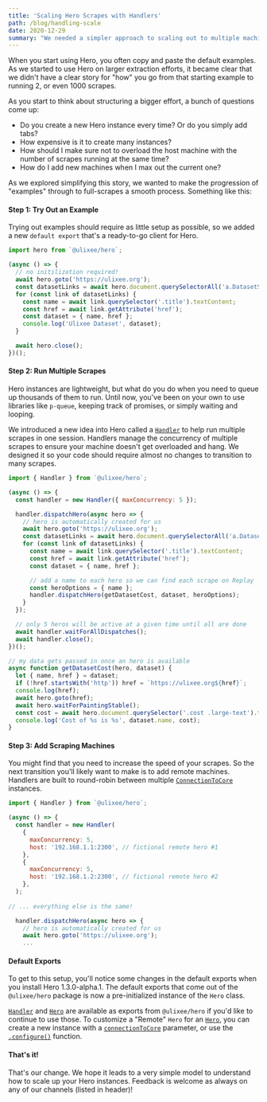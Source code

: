 ```yaml
---
title: 'Scaling Hero Scrapes with Handlers'
path: /blog/handling-scale
date: 2020-12-29
summary: "We needed a simpler approach to scaling out to multiple machines running Hero and 1000s of waiting actions. So we added a new concept called Handlers."
---
```


When you start using Hero, you often copy and paste the default examples. As we started to use Hero on larger extraction efforts, it became clear that we didn't have a clear story for "how" you go from that starting example to running 2, or even 1000 scrapes.

As you start to think about structuring a bigger effort, a bunch of questions come up:

- Do you create a new Hero instance every time? Or do you simply add tabs?
- How expensive is it to create many instances?
- How should I make sure not to overload the host machine with the number of scrapes running at the same time?
- How do I add new machines when I max out the current one?

As we explored simplifying this story, we wanted to make the progression of "examples" through to full-scrapes a smooth process. Something like this:

#### Step 1: Try Out an Example

Trying out examples should require as little setup as possible, so we added a new `default export` that's a ready-to-go client for Hero.

```js
import hero from `@ulixee/hero`;

(async () => {
  // no initilization required!
  await hero.goto('https://ulixee.org');
  const datasetLinks = await hero.document.querySelectorAll('a.DatasetSummary');
  for (const link of datasetLinks) {
    const name = await link.querySelector('.title').textContent;
    const href = await link.getAttribute('href');
    const dataset = { name, href };
    console.log('Ulixee Dataset', dataset);
  }

  await hero.close();
})();
```

#### Step 2: Run Multiple Scrapes

Hero instances are lightweight, but what do you do when you need to queue up thousands of them to run. Until now, you've been on your own to use libraries like `p-queue`, keeping track of promises, or simply waiting and looping.

We introduced a new idea into Hero called a [`Handler`](/docs/basic-interfaces/handler) to help run multiple scrapes in one session. Handlers manage the concurrency of multiple scrapes to ensure your machine doesn't get overloaded and hang. We designed it so your code should require almost no changes to transition to many scrapes.

```js
import { Handler } from `@ulixee/hero`;

(async () => {
  const handler = new Handler({ maxConcurrency: 5 });

  handler.dispatchHero(async hero => {
    // hero is automatically created for us
    await hero.goto('https://ulixee.org');
    const datasetLinks = await hero.document.querySelectorAll('a.DatasetSummary');
    for (const link of datasetLinks) {
      const name = await link.querySelector('.title').textContent;
      const href = await link.getAttribute('href');
      const dataset = { name, href };

      // add a name to each hero so we can find each scrape on Replay
      const heroOptions = { name };
      handler.dispatchHero(getDatasetCost, dataset, heroOptions);
    }
  });

  // only 5 heros will be active at a given time until all are done
  await handler.waitForAllDispatches();
  await handler.close();
})();

// my data gets passed in once an hero is available
async function getDatasetCost(hero, dataset) {
  let { name, href } = dataset;
  if (!href.startsWith('http')) href = `https://ulixee.org${href}`;
  console.log(href);
  await hero.goto(href);
  await hero.waitForPaintingStable();
  const cost = await hero.document.querySelector('.cost .large-text').textContent;
  console.log('Cost of %s is %s', dataset.name, cost);
}
```

#### Step 3: Add Scraping Machines

You might find that you need to increase the speed of your scrapes. So the next transition you'll likely want to make is to add remote machines. Handlers are built to round-robin between multiple [`ConnectionToCore`](/docs/advanced/connection-to-core) instances.

```js
import { Handler } from `@ulixee/hero`;

(async () => {
  const handler = new Handler(
    {
      maxConcurrency: 5,
      host: '192.168.1.1:2300', // fictional remote hero #1
    },
    {
      maxConcurrency: 5,
      host: '192.168.1.2:2300', // fictional remote hero #2
    },
  );
  
// ... everything else is the same!

  handler.dispatchHero(async hero => {
    // hero is automatically created for us
    await hero.goto('https://ulixee.org');
    ...
```


#### Default Exports

To get to this setup, you'll notice some changes in the default exports when you install Hero 1.3.0-alpha.1. The default exports that come out of the `@ulixee/hero` package is now a pre-initialized instance of the `Hero` class.

[`Handler`](/docs/basic-interfaces/handler) and [`Hero`](/docs/basic-interfaces/hero) are available as exports from `@ulixee/hero` if you'd like to continue to use those. To customize a "Remote" `Hero` for an [`Hero`](/docs/basic-interfaces/hero), you can create a new instance with a [`connectionToCore`](/docs/basic-interfaces/hero#constructor) parameter, or use the [`.configure()`](/docs/basic-interfaces/hero#configure) function.


#### That's it!

That's our change. We hope it leads to a very simple model to understand how to scale up your Hero instances. Feedback is welcome as always on any of our channels (listed in header)!
